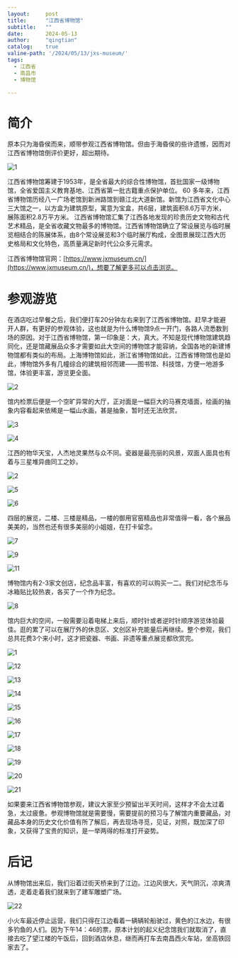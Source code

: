 ```yaml
---
layout:     post
title:      "江西省博物馆"
subtitle:   ""
date:       2024-05-13
author:     "qingtian"
catalog:    true
valine-path: '/2024/05/13/jxs-museum/'
tags:
  - 江西省
  - 南昌市
  - 博物馆

---
```


# 简介

原本只为海昏侯而来，顺带参观江西省博物馆。但由于海昏侯的些许遗憾，因而对江西省博物馆倒评价更好，超出期待。

![1](http://img.qingtian16265.com/20240513001.jpeg)

江西省博物馆筹建于1953年，是全省最大的综合性博物馆，首批国家一级博物馆，全省爱国主义教育基地、江西省第一批古籍重点保护单位。 60 多年来，江西省博物馆历经八一广场老馆到新洲路馆到赣江北大道新馆。新馆为江西省文化中心三大馆之一，以方盒为建筑原型，寓意为宝盒，共6层，建筑面积8.6万平方米，展陈面积2.8万平方米。 江西省博物馆汇集了江西各地发现的珍贵历史文物和古代艺术精品，是全省收藏文物最多的博物馆。江西省博物馆确立了常设展览与临时展览相结合的陈展体系，由8个常设展览和3个临时展厅构成，全图景展现江西大历史格局和文化特色，高质量满足新时代公众多元需求。

江西省博物馆官网：[https://www.jxmuseum.cn/](https://www.jxmuseum.cn/)，想要了解更多可以点击浏览。 

# 参观游览

在酒店吃过早餐之后，我们便打车20分钟左右来到了江西省博物馆。赶早才能避开人群，有更好的参观体验，这也就是为什么博物馆9点一开门，各路人流悉数到场的原因。对于江西省博物馆，第一印象是：大，真大。不知是现代博物馆建筑趋同化，还是馆藏展品众多才需要如此大空间的博物馆才能容纳，全国各地的新建博物馆都有类似的布局。上海博物馆如此，浙江省博物馆如此，江西省博物馆也是如此，博物馆外多有几幢综合的建筑相邻而建——图书馆、科技馆，方便一地游多馆，体验更丰富，游览更全面。

![2](http://img.qingtian16265.com/20240513002.jpeg)

馆内检票后便是一个空旷异常的大厅，正对面是一幅巨大的马赛克墙面，绘画的抽象内容看起来依稀是一幅山水画，甚是抽象，暂时还无法欣赏。

![3](http://img.qingtian16265.com/20240513003.jpeg)

![4](http://img.qingtian16265.com/20240513004.jpeg)

江西的物华天宝，人杰地灵果然与众不同。瓷器是最亮丽的风景，双面人面具也有着与三星堆异曲同工之妙。

![2](http://img.qingtian16265.com/20240512006.jpeg)

![5](http://img.qingtian16265.com/20240513005.jpeg)

![6](http://img.qingtian16265.com/20240513006.jpeg)

四层的展览，二楼、三楼是精品，一楼的御用官窑精品也非常值得一看，各个展品美美的，当然也还有很多美丽的小姐姐，在打卡留念。

![7](http://img.qingtian16265.com/20240513007.jpeg)

![9](http://img.qingtian16265.com/20240513009.jpeg)

![11](http://img.qingtian16265.com/20240513011.jpeg)

博物馆内有2-3家文创店，纪念品丰富，有喜欢的可以购买一二。我们对纪念币与冰箱贴比较热衷，各买了一个作为纪念。

![8](http://img.qingtian16265.com/20240513008.jpeg)

馆内巨大的空间，一般需要沿着电梯上来后，顺时针或者逆时针顺序游览体验最佳。逛的累了可以在展厅外的休息区、文创区补充能量后再继续。整个参观，我们总共花费3个来小时，这才把瓷器、书画、非遗等重点展览都欣赏完。

![1](http://img.qingtian16265.com/20240512005.jpeg)

![12](http://img.qingtian16265.com/20240513012.jpeg)

![13](http://img.qingtian16265.com/20240513013.jpeg)

![14](http://img.qingtian16265.com/20240513014.jpeg)

![15](http://img.qingtian16265.com/20240513015.jpeg)

![16](http://img.qingtian16265.com/20240513016.jpeg)

![17](http://img.qingtian16265.com/20240513017.jpeg)

![18](http://img.qingtian16265.com/20240513018.jpeg)

![19](http://img.qingtian16265.com/20240513019.jpeg)

![20](http://img.qingtian16265.com/20240513020.jpeg)

![21](http://img.qingtian16265.com/20240513021.jpeg)

如果要来江西省博物馆参观，建议大家至少预留出半天时间，这样才不会太过着急，太过疲惫。参观博物馆就是需要慢，需要提前的预习与了解馆内重要藏品，对藏品本身的历史文化价值有所了解后，再去现场寻觅，见证，对照，既加深了印象，又获得了宝贵的知识，是一举两得的标准打开姿势。

# 后记

从博物馆出来后，我们沿着过街天桥来到了江边。江边风很大，天气阴沉，凉爽清透，走着走着我们就来到了建军雕塑广场。

![22](http://img.qingtian16265.com/20240513022.jpeg)

小火车最近停止运营，我们只得在江边看着一辆辆轮船驶过，黄色的江水边，有很多钓鱼的人们。因为下午14：46的票，原本计划的起义纪念馆我们就取消了，直接去吃了望江楼的午饭后，回到酒店休息，继而再打车去南昌西火车站，坐高铁回家去了。